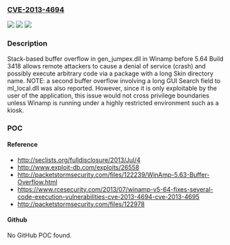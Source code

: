 ### [CVE-2013-4694](https://cve.mitre.org/cgi-bin/cvename.cgi?name=CVE-2013-4694)
![](https://img.shields.io/static/v1?label=Product&message=n%2Fa&color=blue)
![](https://img.shields.io/static/v1?label=Version&message=n%2Fa&color=blue)
![](https://img.shields.io/static/v1?label=Vulnerability&message=n%2Fa&color=brighgreen)

### Description

Stack-based buffer overflow in gen_jumpex.dll in Winamp before 5.64 Build 3418 allows remote attackers to cause a denial of service (crash) and possibly execute arbitrary code via a package with a long Skin directory name.  NOTE: a second buffer overflow involving a long GUI Search field to ml_local.dll was also reported. However, since it is only exploitable by the user of the application, this issue would not cross privilege boundaries unless Winamp is running under a highly restricted environment such as a kiosk.

### POC

#### Reference
- http://seclists.org/fulldisclosure/2013/Jul/4
- http://www.exploit-db.com/exploits/26558
- http://packetstormsecurity.com/files/122239/WinAmp-5.63-Buffer-Overflow.html
- https://www.rcesecurity.com/2013/07/winamp-v5-64-fixes-several-code-execution-vulnerabilities-cve-2013-4694-cve-2013-4695
- http://packetstormsecurity.com/files/122978

#### Github
No GitHub POC found.


